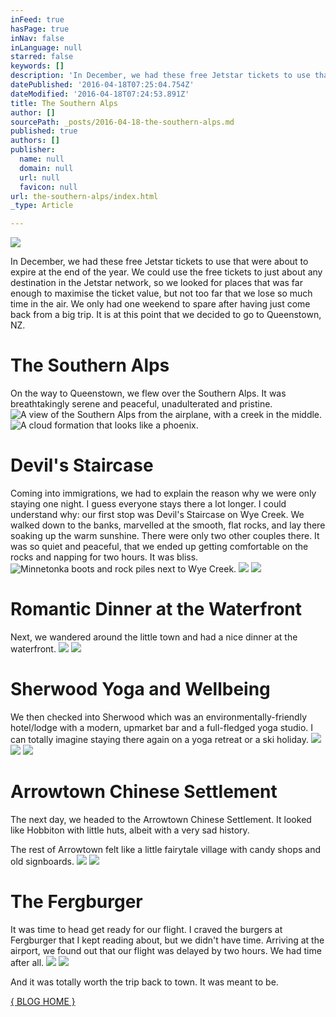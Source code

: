 ```yaml
---
inFeed: true
hasPage: true
inNav: false
inLanguage: null
starred: false
keywords: []
description: 'In December, we had these free Jetstar tickets to use that were about to expire at the end of the year. We could use the free tickets to just about any destination in the Jetstar network, so we looked for places that was far enough to maximise the ticket value, but not too far that we lose so much time in the air. We only had one weekend to spare after having just come back from a big trip. It is at this point that we decided to go to Queenstown, NZ.'
datePublished: '2016-04-18T07:25:04.754Z'
dateModified: '2016-04-18T07:24:53.891Z'
title: The Southern Alps
author: []
sourcePath: _posts/2016-04-18-the-southern-alps.md
published: true
authors: []
publisher:
  name: null
  domain: null
  url: null
  favicon: null
url: the-southern-alps/index.html
_type: Article

---
```

![](https://the-grid-user-content.s3-us-west-2.amazonaws.com/fbd220f4-7146-4282-b7c0-15fb0bfc3886.jpg)

In December, we had these free Jetstar tickets to use that were about to expire at the end of the year. We could use the free tickets to just about any destination in the Jetstar network, so we looked for places that was far enough to maximise the ticket value, but not too far that we lose so much time in the air. We only had one weekend to spare after having just come back from a big trip. It is at this point that we decided to go to Queenstown, NZ.

# The Southern Alps

On the way to Queenstown, we flew over the Southern Alps. It was breathtakingly serene and peaceful, unadulterated and pristine. ![A view of the Southern Alps from the airplane, with a creek in the middle.](https://the-grid-user-content.s3-us-west-2.amazonaws.com/d49909b5-11ea-42fd-b5f3-a280b79d8194.jpg)
![A cloud formation that looks like a phoenix.](https://the-grid-user-content.s3-us-west-2.amazonaws.com/6528b95c-0148-4983-815e-54c1db7b5272.jpg)

# Devil's Staircase

Coming into immigrations, we had to explain the reason why we were only staying one night. I guess everyone stays there a lot longer. I could understand why: our first stop was Devil's Staircase on Wye Creek. We walked down to the banks, marvelled at the smooth, flat rocks, and lay there soaking up the warm sunshine. There were only two other couples there. It was so quiet and peaceful, that we ended up getting comfortable on the rocks and napping for two hours. It was bliss.
![Minnetonka boots and rock piles next to Wye Creek.](https://the-grid-user-content.s3-us-west-2.amazonaws.com/f8545a81-593f-472e-977e-e0f0333a58b6.jpg)
![](https://the-grid-user-content.s3-us-west-2.amazonaws.com/fc8b8ed2-feb9-4b5c-b7e6-2b9a3c83c410.jpg)
![](https://the-grid-user-content.s3-us-west-2.amazonaws.com/d4e848fc-ec57-413f-b54b-ea84a7094f5c.jpg)

# Romantic Dinner at the Waterfront

Next, we wandered around the little town and had a nice dinner at the waterfront.
![](https://the-grid-user-content.s3-us-west-2.amazonaws.com/b781ed60-8d6b-45b8-a80a-716d3a81ad78.jpg)
![](https://the-grid-user-content.s3-us-west-2.amazonaws.com/4a3757bb-4ebf-4dd1-82ff-f91809c496a1.jpg)

# Sherwood Yoga and Wellbeing

We then checked into Sherwood which was an environmentally-friendly hotel/lodge with a modern, upmarket bar and a full-fledged yoga studio. I can totally imagine staying there again on a yoga retreat or a ski holiday.
![](https://the-grid-user-content.s3-us-west-2.amazonaws.com/789fb123-1136-4ecf-ab22-d1232b90bd13.jpg)
![](https://the-grid-user-content.s3-us-west-2.amazonaws.com/a136d7d3-90bf-41b5-99f1-35f84081bda7.jpg)
![](https://the-grid-user-content.s3-us-west-2.amazonaws.com/89be28c9-80cf-41d5-994d-24a8df01ee29.jpg)

# Arrowtown Chinese Settlement

The next day, we headed to the Arrowtown Chinese Settlement. It looked like Hobbiton with little huts, albeit with a very sad history.

The rest of Arrowtown felt like a little fairytale village with candy shops and old signboards. ![](https://the-grid-user-content.s3-us-west-2.amazonaws.com/d5444d22-ee31-47a9-acc2-0a93a74958c2.jpg)
![](https://the-grid-user-content.s3-us-west-2.amazonaws.com/5518b6d9-e3de-440b-9b16-2c09eaead79a.jpg)

# The Fergburger

It was time to head get ready for our flight. I craved the burgers at Fergburger that I kept reading about, but we didn't have time. Arriving at the airport, we found out that our flight was delayed by two hours. We had time after all. ![](https://the-grid-user-content.s3-us-west-2.amazonaws.com/80c8f2e0-2ff7-4bfd-9866-57802b5319b1.jpg)
![](https://the-grid-user-content.s3-us-west-2.amazonaws.com/9599d911-32ca-4dc9-a58f-f4283b9a7929.jpg)

And it was totally worth the trip back to town. It was meant to be.

[{ BLOG HOME }][0]

[0]: http://blog.eightcorners.co/